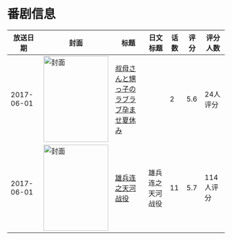 # 番剧信息

|放送日期|封面|标题|日文标题|话数|评分|评分人数|
|---|---|---|---|---|---|---|
|2017-06-01|<img src="https://bangumi.tv/img/no_icon_subject.png" alt="封面" style="width:150px;height:200px;object-fit:cover;">|[叔母さんと甥っ子のラブラブ孕ませ夏休み](https://bangumi.tv/subject/281474)||2|5.6|24人评分|
|2017-06-01|<img src="https://lain.bgm.tv/pic/cover/c/58/a5/189923_dPDoo.jpg" alt="封面" style="width:150px;height:200px;object-fit:cover;">|[雄兵连之天河战役](https://bangumi.tv/subject/189923)|雄兵连之天河战役|11|5.7|114人评分|
